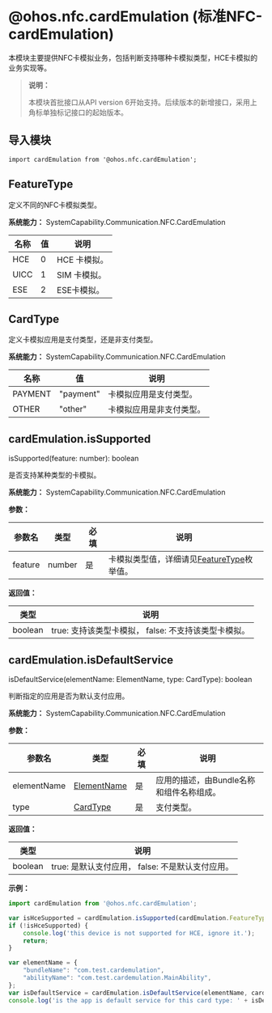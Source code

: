 # @ohos.nfc.cardEmulation (标准NFC-cardEmulation)

本模块主要提供NFC卡模拟业务，包括判断支持哪种卡模拟类型，HCE卡模拟的业务实现等。

> **说明：**
>
> 本模块首批接口从API version 6开始支持。后续版本的新增接口，采用上角标单独标记接口的起始版本。

## 导入模块

```
import cardEmulation from '@ohos.nfc.cardEmulation';
```

## FeatureType

定义不同的NFC卡模拟类型。

**系统能力：** SystemCapability.Communication.NFC.CardEmulation

| 名称 | 值 | 说明 |
| -------- | -------- | -------- |
| HCE | 0 | HCE 卡模拟。 |
| UICC | 1 | SIM 卡模拟。 |
| ESE | 2      | ESE卡模拟。 |

## CardType

定义卡模拟应用是支付类型，还是非支付类型。

**系统能力：** SystemCapability.Communication.NFC.CardEmulation

| 名称 | 值 | 说明 |
| -------- | -------- | -------- |
| PAYMENT | "payment" | 卡模拟应用是支付类型。 |
| OTHER | "other" | 卡模拟应用是非支付类型。 |

## cardEmulation.isSupported

isSupported(feature: number): boolean

是否支持某种类型的卡模拟。

**系统能力：** SystemCapability.Communication.NFC.CardEmulation

**参数：**

| 参数名  | 类型     | 必填 | 说明                    |
| ------- | -------- | ---- | ----------------------- |
| feature | number | 是   | 卡模拟类型值，详细请见[FeatureType](#featuretype)枚举值。 |

**返回值：**

| **类型** | **说明** |
| -------- | -------- |
| boolean | true: 支持该类型卡模拟，&nbsp;false: 不支持该类型卡模拟。|

## cardEmulation.isDefaultService

isDefaultService(elementName: ElementName, type: CardType): boolean

判断指定的应用是否为默认支付应用。

**系统能力：** SystemCapability.Communication.NFC.CardEmulation

**参数：**

| 参数名  | 类型     | 必填 | 说明                    |
| ------- | -------- | ---- | ----------------------- |
| elementName | [ElementName](js-apis-bundleManager-elementName.md#elementname) | 是 | 应用的描述，由Bundle名称和组件名称组成。 |
| type | [CardType](#cardtype) | 是 | 支付类型。 |

**返回值：**

| **类型** | **说明** |
| -------- | -------- |
| boolean | true: 是默认支付应用，&nbsp;false: 不是默认支付应用。|

**示例：**

```js
import cardEmulation from '@ohos.nfc.cardEmulation';

var isHceSupported = cardEmulation.isSupported(cardEmulation.FeatureType.HCE);
if (!isHceSupported) {
    console.log('this device is not supported for HCE, ignore it.');
    return;
}

var elementName = {
    "bundleName": "com.test.cardemulation",
    "abilityName": "com.test.cardemulation.MainAbility",
};
var isDefaultService = cardEmulation.isDefaultService(elementName, cardEmulation.CardType.PAYMENT);
console.log('is the app is default service for this card type: ' + isDefaultService);
```

